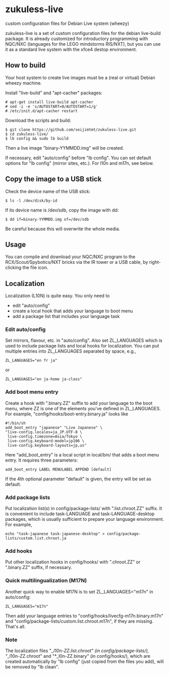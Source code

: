 zukuless-live
=============

custom configuration files for Debian Live system (wheezy)

zukuless-live is a set of custom configuration files for the debian
live-build package.
It is already customized for introductory programming with NQC/NXC
(languages for the LEGO mindstorms RIS/NXT), but you can use it as a standard
live system with the xfce4 destop environment. 

## How to build

Your host system to create live images must be a (real or virtual) Debian wheezy machine.

Install "live-build" and "apt-cacher" packages:

    # apt-get install live-build apt-cacher
    # sed -i -e 's/AUTOSTART=0/AUTOSTART=1/g'
    # /etc/init.d/apt-cacher restart

Download the scripts and build:

    $ git clone https://github.com/seijimtmt/zukuless-live.git
    $ cd zukuless-live/
    $ lb config && sudo lb build

Then a live image "binary-YYMMDD.img" will be created.

If necessary, edit "auto/config" before "lb config".
You can set default options for "lb config" (mirror sites, etc.).
For l10n and m17n, see below.

## Copy the image to a USB stick

Check the device name of the USB stick:

    $ ls -l /dev/disk/by-id

If its device name is /dev/sdb, copy the image with dd:

    $ dd if=binary-YYMMDD.img of=/dev/sdb

Be careful because this will overwrite the whole media.

## Usage

You can compile and download your NQC/NXC program to the
RCX/Scout/Spybotics/NXT bricks via the IR tower or a USB cable,
by right-clicking the file icon.

## Localization

Localization (L10N) is quite easy.
You only need to
* edit "auto/config"
* create a local hook that adds your language to boot menu
* add a package list that includes your language task

### Edit auto/config

Set mirrors, flavour, etc. in "auto/config".
Also set ZL_LANGUAGES which is used to include package lists and local hooks
for localization. You can put multiple entries into ZL_LANGUAGES separated
by space, e.g.,

    ZL_LANGUAGES="en fr ja"

or 

    ZL_LANGUAGES="en ja-home ja-class"

### Add boot menu entry

Create a hook with ".binary.ZZ" suffix to add your language to the boot menu, 
where ZZ is one of the elements you've defined in ZL_LANGUAGES. 
For example, "config/hooks/boot-entry.binary.ja" looks like

    #!/bin/sh
    add_boot_entry "japanese" "Live Japanese" \
    "live-config.locales=ja_JP.UTF-8 \
     live-config.timezone=Asia/Tokyo \
     live-config.keyboard-model=jp106 \
     live-config.keyboard-layouts=jp,us"

Here "add_boot_entry" is a local script in local/bin/ that adds a boot
menu entry. It requires three parameters:

    add_boot_entry LABEL MENULABEL APPEND [default]

If the 4th optional parameter "default" is given, the entry will be set as default.

### Add package lists

Put localization list(s) in config/package-lists/ with ".list.chroot.ZZ" suffix.
It is convenient to include task-LANGUAGE and task-LANGUAGE-desktop packages,
which is usually sufficient to prepare your language environment.
For example, 

    echo "task-japanese task-japanese-desktop" > config/package-lists/custom.list.chroot.ja

### Add hooks

Put other localization hooks in config/hooks/ with ".chroot.ZZ"
or ".binary.ZZ" suffix, if necessary. 

### Quick multilingualization (M17N)

Another quick way to enable M17N is to set ZL_LANGUAGES="m17n" in auto/config:

    ZL_LANGUAGES="m17n"

Then add your language entries to "config/hooks/livecfg-m17n.binary.m17n"
and "config/package-lists/custom.list.chroot.m17n", if they are missing.
That's all.

### Note

The localization files "*_l10n-ZZ.list.chroot" (in config/package-lists/),
"*_l10n-ZZ.chroot" and "*_l0n-ZZ.binary" (in config/hooks/), 
which are created automatically by "lb config" (just copied from the files
you add), will be removed by "lb clean". 
